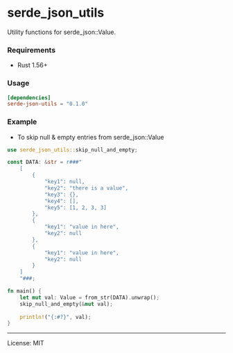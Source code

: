 # serde_json_utils

Utility functions for serde_json::Value.

### Requirements
- Rust 1.56+

### Usage
```toml
[dependencies]
serde-json-utils = "0.1.0"
```

### Example
- To skip null & empty entries from serde_json::Value
```rust
use serde_json_utils::skip_null_and_empty;

const DATA: &str = r###"
    [
        {
            "key1": null,
            "key2": "there is a value",
            "key3": {},
            "key4": [],
            "key5": [1, 2, 3, 3]
        },
        {
            "key1": "value in here",
            "key2": null
        },
        {
            "key1": "value in here",
            "key2": null
        }
    ]
    "###;

fn main() {
    let mut val: Value = from_str(DATA).unwrap();
    skip_null_and_empty(&mut val);
    
    println!("{:#?}", val);
}
```

---
License: MIT